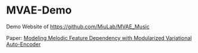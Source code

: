 # MVAE-Demo

Demo Website of <https://github.com/MiuLab/MVAE_Music>

Paper: [Modeling Melodic Feature Dependency with Modularized Variational Auto-Encoder](https://arxiv.org/abs/1811.00162)
